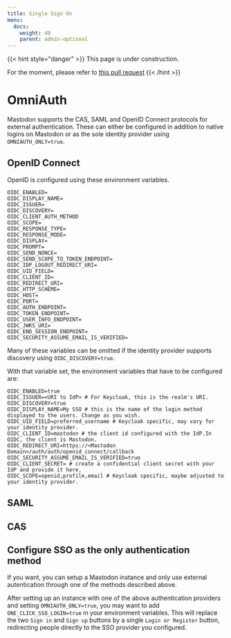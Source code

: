 ```yaml
---
title: Single Sign On
menu:
  docs:
    weight: 40
    parent: admin-optional
---
```


{{< hint style="danger" >}}
This page is under construction.

For the moment, please refer to [this pull request](https://github.com/mastodon/mastodon/pull/16221)
{{< /hint >}}

# OmniAuth
Mastodon supports the CAS, SAML and OpenID Connect protocols for external authentication.
These can either be configured in addition to native logins on Mastodon or as the sole
identity provider using `OMNIAUTH_ONLY=true`.

## OpenID Connect
OpenID is configured using these environment variables.
```
OIDC_ENABLED=
OIDC_DISPLAY_NAME=
OIDC_ISSUER=
OIDC_DISCOVERY=
OIDC_CLIENT_AUTH_METHOD
OIDC_SCOPE=
OIDC_RESPONSE_TYPE=
OIDC_RESPONSE_MODE=
OIDC_DISPLAY=
OIDC_PROMPT=
OIDC_SEND_NONCE=
OIDC_SEND_SCOPE_TO_TOKEN_ENDPOINT=
OIDC_IDP_LOGOUT_REDIRECT_URI=
OIDC_UID_FIELD=
OIDC_CLIENT_ID=
OIDC_REDIRECT_URI=
OIDC_HTTP_SCHEME=
OIDC_HOST=
OIDC_PORT=
OIDC_AUTH_ENDPOINT=
OIDC_TOKEN_ENDPOINT=
OIDC_USER_INFO_ENDPOINT=
OIDC_JWKS_URI=
OIDC_END_SESSION_ENDPOINT=
OIDC_SECURITY_ASSUME_EMAIL_IS_VERIFIED=
```

Many of these variables can be omitted if the identity provider supports discovery using `OIDC_DISCOVERY=true`.

With that variable set, the environment variables that have to be configured are:
```
OIDC_ENABLED=true
OIDC_ISSUER=<URI to IdP> # For Keycloak, this is the realm's URI.
OIDC_DISCOVERY=true
OIDC_DISPLAY_NAME=My SSO # this is the name of the login method displayed to the users. Change as you wish.
OIDC_UID_FIELD=preferred_username # Keycloak specific, may vary for your identity provider.
OIDC_CLIENT_ID=mastodon # the client id configured with the IdP.In OIDC, the client is Mastodon.
OIDC_REDIRECT_URI=https://<Mastodon Domain>/auth/auth/openid_connect/callback
OIDC_SECURITY_ASSUME_EMAIL_IS_VERIFIED=true
OIDC_CLIENT_SECRET= # create a confidential client secret with your IdP and provide it here.
OIDC_SCOPE=openid,profile,email # Keycloak specific, maybe adjusted to your identity provider.
```

## SAML

## CAS

## Configure SSO as the only authentication method
If you want, you can setup a Mastodon instance and only use external autentication through one of the
methods described above.

After setting up an instance with one of the above authentication providers and setting `OMNIAUTH_ONLY=true`, you may want to add `ONE_CLICK_SSO_LOGIN=true` in your environment variables.
This will replace the two `Sign in` and `Sign up` buttons by a single `Login or Register` button,
redirecting people directly to the SSO provider you configured.
